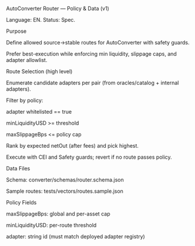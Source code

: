 
AutoConverter Router — Policy & Data (v1)

Language: EN. Status: Spec.

Purpose

Define allowed source→stable routes for AutoConverter with safety guards.

Prefer best-execution while enforcing min liquidity, slippage caps, and adapter allowlist.

Route Selection (high level)

Enumerate candidate adapters per pair (from oracles/catalog + internal adapters).

Filter by policy:

adapter whitelisted == true

minLiquidityUSD >= threshold

maxSlippageBps <= policy cap

Rank by expected netOut (after fees) and pick highest.

Execute with CEI and Safety guards; revert if no route passes policy.

Data Files

Schema: converter/schemas/router.schema.json

Sample routes: tests/vectors/routes.sample.json

Policy Fields

maxSlippageBps: global and per-asset cap

minLiquidityUSD: per-route threshold

adapter: string id (must match deployed adapter registry)

